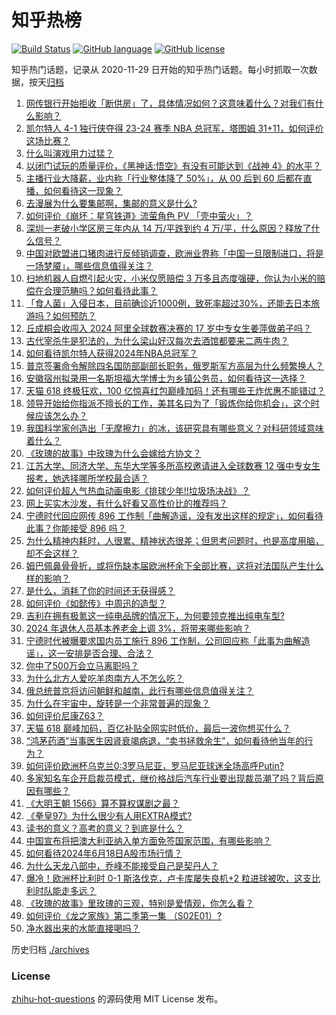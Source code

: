 # 知乎热榜
[![Build Status](https://github.com/ToWeLong/zhihu-hot-questions/workflows/CI/badge.svg)](https://github.com/ToWeLong/zhihu-hot-questions/actions)
[![GitHub language](https://img.shields.io/badge/language-golang-orange.svg)](https://golang.org/)
[![GitHub license](https://img.shields.io/github/license/ToWeLong/zhihu-hot-questions)](https://github.com/ToWeLong/zhihu-hot-questions/blob/main/LICENSE)

知乎热门话题，记录从 2020-11-29 日开始的知乎热门话题。每小时抓取一次数据，按天[归档](./archives)

<!-- BEGIN -->

1. [网传银行开始拒收「断供房」了，具体情况如何？这意味着什么？对我们有什么影响？](https://www.zhihu.com/question/659129048)
1. [凯尔特人 4-1 独行侠夺得 23-24 赛季 NBA 总冠军，塔图姆 31+11，如何评价这场比赛？](https://www.zhihu.com/question/659212279)
1. [什么叫演戏用力过猛？](https://www.zhihu.com/question/57953126)
1. [以闭门试玩的质量评价，《黑神话:悟空》有没有可能达到《战神 4》的水平？](https://www.zhihu.com/question/659005233)
1. [主播行业大降薪，业内称「行业整体降了 50%」，从 00 后到 60 后都在直播，如何看待这一现象？](https://www.zhihu.com/question/659183821)
1. [去漫展为什么要集邮啊，集邮的意义是什么?](https://www.zhihu.com/question/658438726)
1. [如何评价《崩坏：星穹铁道》流萤角色 PV 「壳中萤火」？](https://www.zhihu.com/question/659226049)
1. [深圳一老破小学区房三年内从 14 万/平跌到约 4 万/平，什么原因？释放了什么信号？](https://www.zhihu.com/question/659212632)
1. [中国对欧盟进口猪肉进行反倾销调查，欧洲业界称「中国一旦限制进口，将是一场梦魇」，哪些信息值得关注？](https://www.zhihu.com/question/659155874)
1. [扫地机器人自燃引起火灾，小米仅愿赔偿 3 万多且态度强硬，你认为小米的赔偿在合理范畴吗？如何看待此事？](https://www.zhihu.com/question/659134361)
1. [「食人菌」入侵日本，目前确诊近1000例，致死率超过30%，还能去日本旅游吗？如何预防？](https://www.zhihu.com/question/658630483)
1. [丘成桐会收闯入 2024 阿里全球数赛决赛的 17 岁中专女生姜萍做弟子吗？](https://www.zhihu.com/question/658848687)
1. [古代宰杀牛是犯法的，为什么梁山好汉每次去酒馆都要来二两牛肉？](https://www.zhihu.com/question/656350737)
1. [如何看待凯尔特人获得2024年NBA总冠军？](https://www.zhihu.com/question/659216584)
1. [普京签署命令解除四名国防部副部长职务，俄罗斯军方高层为什么频繁换人？](https://www.zhihu.com/question/659216159)
1. [安徽宿州拟录用一名斯坦福大学博士为乡镇公务员，如何看待这一选择？](https://www.zhihu.com/question/659188724)
1. [天猫 618 终极狂欢，100 亿惊喜红包巅峰加码！还有哪些王炸优惠不能错过？](https://www.zhihu.com/question/659172015)
1. [领导开始给你指派不擅长的工作，美其名曰为了「锻炼你给你机会」，这个时候应该怎么办？](https://www.zhihu.com/question/658964559)
1. [我国科学家创造出「无摩擦力」的冰，该研究具有哪些意义？对科研领域意味着什么？](https://www.zhihu.com/question/659128469)
1. [《玫瑰的故事》中玫瑰为什么会嫁给方协文？](https://www.zhihu.com/question/658906508)
1. [江苏大学、同济大学、东华大学等多所高校邀请进入全球数赛 12 强中专女生报考，她选择哪所学校最合适？](https://www.zhihu.com/question/658929591)
1. [如何评价超人气热血动画电影《排球少年!!垃圾场决战》？](https://www.zhihu.com/question/648832591)
1. [网上买实木沙发，有什么好看又高性价比的推荐吗？](https://www.zhihu.com/question/659217368)
1. [宁德时代回应网传 896 工作制「曲解造谣，没有发出这样的规定」，如何看待此事？你能接受 896 吗？](https://www.zhihu.com/question/659147751)
1. [为什么精神内耗时，人很累、精神状态很差；但思考问题时，也是高度用脑，却不会这样？](https://www.zhihu.com/question/656077078)
1. [姆巴佩鼻骨骨折，或将伤缺本届欧洲杯余下全部比赛，这将对法国队产生什么样的影响？](https://www.zhihu.com/question/659199718)
1. [是什么，消耗了你的时间还无获得感？](https://www.zhihu.com/question/658696960)
1. [如何评价《如懿传》中周迅的造型？](https://www.zhihu.com/question/290962573)
1. [吉利在拥有极氪这一纯电品牌的情况下，为何要领克推出纯电车型?](https://www.zhihu.com/question/658439407)
1. [2024 年退休人员基本养老金上调 3%，将带来哪些影响？](https://www.zhihu.com/question/659149352)
1. [宁德时代被曝要求国内员工施行 896 工作制，公司回应称「此事为曲解造谣」，这一安排是否合理、合法？](https://www.zhihu.com/question/659139048)
1. [你中了500万会立马离职吗？](https://www.zhihu.com/question/659183832)
1. [为什么北方人爱吃羊肉南方人不怎么吃？](https://www.zhihu.com/question/401994878)
1. [俄总统普京将访问朝鲜和越南，此行有哪些信息值得关注？](https://www.zhihu.com/question/659182467)
1. [为什么在宇宙中，旋转是一个非常普遍的现象？](https://www.zhihu.com/question/658888137)
1. [如何评价尼康Z63？](https://www.zhihu.com/question/659181363)
1. [天猫 618 巅峰加码，百亿补贴全网实时低价，最后一波你想买什么？](https://www.zhihu.com/question/659171931)
1. [“鸿茅药酒”当事医生因肾衰竭病退，“卖书拯救余生”，如何看待他当年的行为？](https://www.zhihu.com/question/659121476)
1. [如何评价欧洲杯乌克兰0:3罗马尼亚，罗马尼亚球迷全场高呼Putin?](https://www.zhihu.com/question/659190303)
1. [多家知名车企开启裁员模式，继价格战后汽车行业要出现裁员潮了吗？背后原因有哪些？](https://www.zhihu.com/question/659160483)
1. [《大明王朝 1566》算不算权谋剧之最？](https://www.zhihu.com/question/658146452)
1. [《拳皇97》为什么很少有人用EXTRA模式?](https://www.zhihu.com/question/651612590)
1. [读书的意义？高考的意义？到底是什么？](https://www.zhihu.com/question/658571497)
1. [中国宣布将把澳大利亚纳入单方面免签国家范围，有哪些影响？](https://www.zhihu.com/question/659135817)
1. [如何看待2024年6月18日A股市场行情？](https://www.zhihu.com/question/659125586)
1. [为什么天龙八部中，乔峰不能接受自己是契丹人？](https://www.zhihu.com/question/657782364)
1. [爆冷！欧洲杯比利时 0-1 斯洛伐克，卢卡库屡失良机+2 粒进球被吹，这支比利时队能走多远？](https://www.zhihu.com/question/659144975)
1. [《玫瑰的故事》里玫瑰的三观，特别是爱情观，你怎么看？](https://www.zhihu.com/question/658577131)
1. [如何评价《龙之家族》第二季第一集 （S02E01）?](https://www.zhihu.com/question/659139399)
1. [净水器出来的水能直接喝吗？](https://www.zhihu.com/question/23501286)

<!-- END -->

历史归档 [./archives](./archives)


### License
[zhihu-hot-questions](https://github.com/towelong/zhihu-hot-questions) 的源码使用 MIT License 发布。
